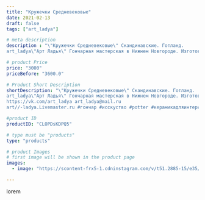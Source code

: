 ```yaml
---
title: "Кружечки Средневековые"
date: 2021-02-13
draft: false
tags: ["art_ladya"]

# meta description
description : "\"Кружечки Средневековые\" Скандинавские. Готланд. 
art_ladya\"Арт Ладья\" Гончарная мастерская в Нижнем Новгороде. Изготовление керамики и мастер//-классы по о"

# product Price
price: "3000"
priceBefore: "3600.0"

# Product Short Description
shortDescription: "\"Кружечки Средневековые\" Скандинавские. Готланд. 
art_ladya\"Арт Ладья\" Гончарная мастерская в Нижнем Новгороде. Изготовление керамики и мастер//-классы по обучению. 
https://vk.com/art_ladya art_ladya@mail.ru 
art//-ladya.Livemaster.ru #гончар #исскуство #potter #керамикадляинтерьера #керамикаручнаяработа #гончарнаямастерская #керамиканазаказ #handmade #посудаизглины #керамика #гончарнаяпосуда #средневековаяпосуда #эксклюзивнаякерамика #dishes #decor #ceramicar #mug #claygoods #tankard #earthenware #ceramic #design #кружка #magic #restaurant #ceramicart #магия #pint #clay #авторскаякерамика"

#product ID
productID: "CLOPDsKDPQ5"

# type must be "products"
type: "products"

# product Images
# first image will be shown in the product page
images:
  - image: "https://scontent-frx5-1.cdninstagram.com/v/t51.2885-15/e35/149206939_932002527529763_7722622099946210443_n.jpg?se=7&_nc_ht=scontent-frx5-1.cdninstagram.com&_nc_cat=111&_nc_ohc=d7a6UVFxHsIAX8Eil7f&edm=APU89FABAAAA&ccb=7-4&oh=286064aa3e36d73cd95c1111cfa708b2&oe=612C4637&_nc_sid=86f79a&ig_cache_key=MjUwODAwODI2Njc2MTMwMzA5Nw%3D%3D.2-ccb7-4"

---
```

lorem
